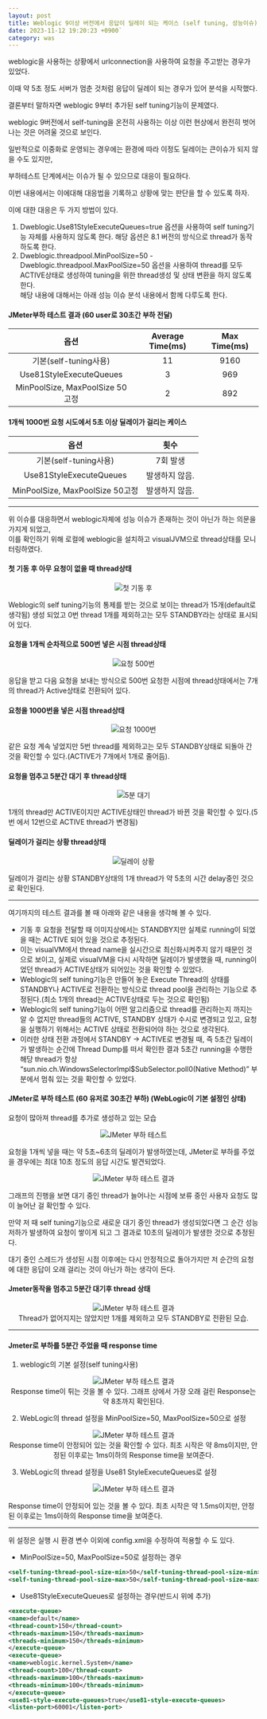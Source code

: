 ```yaml
---
layout: post
title: Weblogic 9이상 버전에서 응답이 딜레이 되는 케이스 (self tuning, 성능이슈)
date: 2023-11-12 19:20:23 +0900`
category: was
---
```


weblogic을 사용하는 상황에서 urlconnection을 사용하여 요청을 주고받는 경우가 있었다.

이때 약 5초 정도 서버가 멈춘 것처럼 응답이 딜레이 되는 경우가 있어 분석을 시작했다.

결론부터 말하자면 weblogic 9부터 추가된 self tuning기능이 문제였다.


weblogic 9버전에서 self-tuning을 온전히 사용하는 이상 이런 현상에서 완전히 벗어나는 것은 어려울 것으로 보인다.

일반적으로 이중화로 운영되는 경우에는 환경에 따라 이정도 딜레이는 큰이슈가 되지 않을 수도 있지만,

부하테스트 단계에서는 이슈가 될 수 있으므로 대응이 필요하다.

이번 내용에서는 이에대해 대응법을 기록하고 상황에 맞는 판단을 할 수 있도록 하자.

이에 대한 대응은 두 가지 방법이 있다.

1. Dweblogic.Use81StyleExecuteQueues=true 옵션을 사용하여 self tuning기능 자체를 사용하지 않도록 한다. 해당 옵션은 8.1 버전의 방식으로 thread가 동작하도록 한다.
1. Dweblogic.threadpool.MinPoolSize=50 -Dweblogic.threadpool.MaxPoolSize=50 옵션을 사용하여 thread를 모두 ACTIVE상태로 생성하여 tuning을 위한 thread생성 및 상태 변환을 하지 않도록 한다.</br>
해당 내용에 대해서는 아래 성능 이슈 분석 내용에서 함께 다루도록 한다. </br>

#### JMeter부하 테스트 결과 (60 user로 30초간 부하 전달)

| 옵션|Average Time(ms)|Max Time(ms)|
|:--:|:--:|:--:|
| 기본(self-tuning사용)             |11|9160|
| Use81StyleExecuteQueues       |3|969|
| MinPoolSize, MaxPoolSize 50고정 |2|892|


#### 1개씩 1000번 요청 시도에서 5초 이상 딜레이가 걸리는 케이스

|옵션|횟수|
|:--:|:--:|
|기본(self-tuning사용)|7회 발생|
|Use81StyleExecuteQueues|발생하지 않음.|
|MinPoolSize, MaxPoolSize 50고정|발생하지 않음.|

---

위 이슈를 대응하면서 weblogic자체에 성능 이슈가 존재하는 것이 아닌가 하는 의문을 가지게 되었고,</br>
이를 확인하기 위해 로컬에 weblogic을 설치하고 visualJVM으로 thread상태를 모니터링하였다.

#### 첫 기동 후 아무 요청이 없을 때 thread상태

<p style="text-align:center">
    <img src="/public/img/weblogic/img1.png" alt="첫 기동 후">
</p>

Weblogic의 self tuning기능의 통제를 받는 것으로 보이는 thread가 15개(default로 생각됨) 생성 되었고 0번 thread 1개를 제외하고는 모두 STANDBY라는 상태로 표시되어 있다.

#### 요청을 1개씩 순차적으로 500번 넣은 시점 thread상태

<p style="text-align:center">
    <img src="/public/img/weblogic/img2.jpg" alt="요청 500번">
</p>

응답을 받고 다음 요청을 보내는 방식으로 500번 요청한 시점에 thread상태에서는 7개의 thread가 Active상태로 전환되어 있다.

#### 요청을 1000번을 넣은 시점 thread상태

<p style="text-align:center">
    <img src="/public/img/weblogic/img3.jpg" alt="요청 1000번">
</p>

같은 요청 계속 넣었지만 5번 thread를 제외하고는 모두 STANDBY상태로 되돌아 간 것을 확인할 수 있다.(ACTIVE가 7개에서 1개로 줄어듬).

#### 요청을 멈추고 5분간 대기 후 thread상태

<p style="text-align:center">
    <img src="/public/img/weblogic/img4.jpg" alt="5분 대기">
</p>

1개의 thread만 ACTIVE이지만 ACTIVE상태인 thread가 바뀐 것을 확인할 수 있다.(5번 에서 12번으로 ACTIVE thread가 변경됨)


#### 딜레이가 걸리는 상황 thread상태

<p style="text-align:center">
    <img src="/public/img/weblogic/img5.jpg" alt="딜레이 상황">
</p>

딜레이가 걸리는 상황
STANDBY상태의 1개 thread가 약 5초의 시간 delay중인 것으로 확인된다.

---

여기까지의 테스트 결과를 볼 때 아래와 같은 내용을 생각해 볼 수 있다.

- 기동 후 요청을 전달할 때 이미지상에서는 STANDBY지만 실제로 running이 되었을 때는 ACTIVE 되어 있을 것으로 추정된다.
- 이는 visualVM에서 thread name을 실시간으로 최신화시켜주지 않기 때문인 것으로 보이고, 실제로 visualVM을 다시 시작하면 딜레이가 발생했을 때, running이었던 thread가 ACTIVE상태가 되어있는 것을 확인할 수 있었다.</br>
- Weblogic의 self tuning기능은 만들어 놓은 Execute Thread의 상태를 STANDBY나 ACTIVE로 전환하는 방식으로 thread pool을 관리하는 기능으로 추정된다.(최소 1개의 thread는 ACTIVE상태로 두는 것으로 확인됨)
- Weblogic의 self tuning기능이 어떤 알고리즘으로 thread를 관리하는지 까지는 알 수 없지만 thread들의 ACTIVE, STANDBY 상태가 수시로 변경되고 있고, 요청을 실행하기 위해서는 ACTIVE 상태로 전환되어야 하는 것으로 생각된다.
- 이러한 상태 전환 과정에서 STANDBY -> ACTIVE로 변경될 때, 즉 5초간 딜레이가 발생하는 순간에  Thread Dump를 떠서 확인한 결과 5초간 running을 수행한 해당 thread가 항상 “sun.nio.ch.WindowsSelectorImpl$SubSelector.poll0(Native Method)” 부분에서 멈춰 있는 것을 확인할 수 있었다.

#### JMeter로 부하 테스트 (60 유저로 30초간 부하) (WebLogic이 기본 설정인 상태)
요청이 많아져 thread를 추가로 생성하고 있는 모습

<p style="text-align:center">
    <img src="/public/img/weblogic/img6.jpg" alt="JMeter 부하 테스트">
</p>

요청을 1개씩 넣을 때는 약 5초~6초의 딜레이가 발생하였는데, JMeter로 부하를 주었을 경우에는 최대 10초 정도의 응답 시간도 발견되었다.

<p style="text-align:center">
    <img src="/public/img/weblogic/img7.png" alt="JMeter 부하 테스트 결과">
</p>

그래프의 진행을 보면 대기 중인 thread가 늘어나는 시점에 보류 중인 사용자 요청도 많이 늘어난 걸 확인할 수 있다.

만약 저 때 self tuning기능으로 새로운 대기 중인 thread가 생성되었다면 그 순간 성능 저하가 발생하여 요청이 쌓이게 되고 그 결과로 10초의 딜레이가 발생한 것으로 추정된다.

대기 중인 스레드가 생성된 시점 이후에는 다시 안정적으로 돌아가지만 저 순간의 요청에 대한 응답이 오래 걸리는 것이 아닌가 하는 생각이 든다.

#### Jmeter동작을 멈추고 5분간 대기후 thread 상태

<p style="text-align:center">
    <img src="/public/img/weblogic/img8.jpg" alt="JMeter 부하 테스트 결과"></br>
      Thread가 없어지지는 않았지만 1개를 제외하고 모두 STANDBY로 전환된 모습.
</p>

---

#### Jmeter로 부하를 5분간 주었을 때 response time

1. weblogic의 기본 설정(self tuning사용)

<p style="text-align:center">
    <img src="/public/img/weblogic/img9.png" alt="JMeter 부하 테스트 결과"></br>
    Response time이 튀는 것을 볼 수 있다. 그래프 상에서 가장 오래 걸린 Response는 약 8초까지 확인된다.
</p>

2. WebLogic의 thread 설정을 MinPoolSize=50, MaxPoolSize=50으로 설정

<p style="text-align:center">
    <img src="/public/img/weblogic/img10.png" alt="JMeter 부하 테스트 결과"></br>
    Response time이 안정되어 있는 것을 확인할 수 있다. 최초 시작은 약 8ms이지만, 안정된 이후로는 1ms이하의 Response time을 보여준다.
</p>

3. WebLogic의 thread 설정을 Use81 StyleExecuteQueues로 설정

<p style="text-align:center">
    <img src="/public/img/weblogic/img11.png" alt="JMeter 부하 테스트 결과"></br>
</p>
Response time이 안정되어 있는 것을 볼 수 있다. 최초 시작은 약 1.5ms이지만, 안정된 이후로는 1ms이하의 Response time을 보여준다.

---

위 설정은 실행 시 환경 변수 이외에 config.xml을 수정하여 적용할 수 도 있다.

- MinPoolSize=50, MaxPoolSize=50로 설정하는 경우

```xml
<self-tuning-thread-pool-size-min>50</self-tuning-thread-pool-size-min>
<self-tuning-thread-pool-size-max>50</self-tuning-thread-pool-size-max>
```


- Use81StyleExecuteQueues로 설정하는 경우(반드시 <listen-port>위에 추가)

```xml
<execute-queue>
<name>default</name>
<thread-count>150</thread-count>
<threads-maximum>150</threads-maximum>
<threads-minimum>150</threads-minimum>
</execute-queue>
<execute-queue>
<name>weblogic.kernel.System</name>
<thread-count>100</thread-count>
<threads-maximum>100</threads-maximum>
<threads-minimum>100</threads-minimum>
</execute-queue>
<use81-style-execute-queues>true</use81-style-execute-queues>
<listen-port>60001</listen-port>
```
